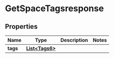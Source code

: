 

# GetSpaceTagsresponse


## Properties

| Name | Type | Description | Notes |
|------------ | ------------- | ------------- | -------------|
|**tags** | [**List&lt;Tags6&gt;**](Tags6.md) |  |  |



